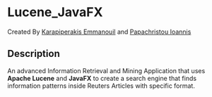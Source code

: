 # Lucene_JavaFX

Created By [Karapiperakis Emmanouil](https://github.com/MKarapiperakis) and [Papachristou Ioannis](https://github.com/dit18146)

## Description

An advanced Information Retrieval and Mining Application that uses **Apache Lucene** and **JavaFX** to create a search engine that finds information patterns inside Reuters Articles with specific format.
